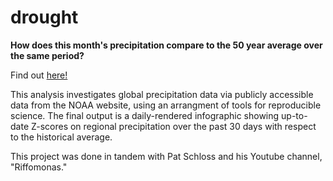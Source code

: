 # drought
**How does this month's precipitation compare to the 50 year average over the same period?** 

Find out [here!](https://jgitk.github.io/drought/)

This analysis investigates global precipitation data via publicly accessible data from the NOAA website, using an arrangment of tools for reproducible science. The final output is a daily-rendered infographic showing up-to-date Z-scores on regional precipitation over the past 30 days with respect to the historical average. 

This project was done in tandem with Pat Schloss and his Youtube channel, "Riffomonas." 

